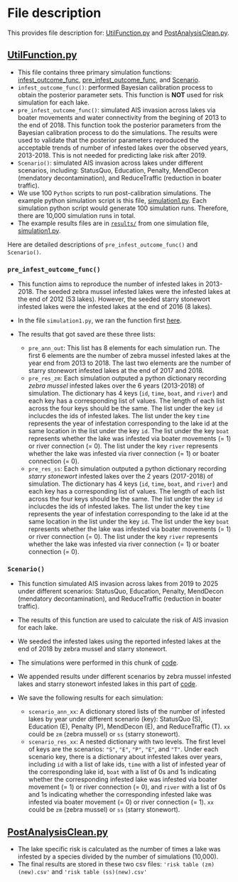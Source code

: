 # File description

This provides file description for: [UtilFunction.py](https://github.com/syzoekao/AISproj/blob/master/lib/python3.7/site-packages/AISsim/UtilFunction.py) and [PostAnalysisClean.py](https://github.com/syzoekao/AISproj/blob/master/lib/python3.7/site-packages/AISsim/PostAnalysisClean.py). 

## [UtilFunction.py](https://github.com/syzoekao/AISproj/blob/master/lib/python3.7/site-packages/AISsim/UtilFunction.py)

* This file contains three primary simulation functions: [infest_outcome_func](https://github.com/syzoekao/AISproj/blob/8c6de5bdb1666b7318623f228fb63ad91d65683a/lib/python3.7/site-packages/AISsim/UtilFunction.py#L11-L253), [pre_infest_outcome_func](https://github.com/syzoekao/AISproj/blob/master/lib/python3.7/site-packages/AISsim/UtilFunction.py#L279-L482), and [Scenario](https://github.com/syzoekao/AISproj/blob/master/lib/python3.7/site-packages/AISsim/UtilFunction.py#L498-L762). 
* `infest_outcome_func()`: performed Bayesian calibration process to obtain the posterior parameter sets. This function is **NOT** used for risk simulation for each lake.
* `pre_infest_outcome_func()`: simulated AIS invasion across lakes via boater movements and water connectivity from the begining of 2013 to the end of 2018. This function took the posterior parameters from the Bayesian calibration process to do the simulations. The results were used to validate that the posterior parameters reproduced the acceptable trends of number of infested lakes over the observed years, 2013-2018. This is not needed for predicting lake risk after 2019. 
* `Scenario()`: simulated AIS invasion across lakes under different scenarios, including: StatusQuo, Education, Penalty, MendDecon (mendatory decontamination), and ReduceTraffic (reduction in boater traffic). 
* We use 100 `Python` scripts to run post-calibration simulations. The example python simulation script is this file, [simulation1.py](https://github.com/syzoekao/AISproj/blob/master/simulation1.py). Each simulation python script would generate 100 simulation runs. Therefore, there are 10,000 simulation runs in total. 
* The example results files are in [`results/`](https://github.com/syzoekao/AISproj/tree/master/results) from one simulation file, [simulation1.py](https://github.com/syzoekao/AISproj/blob/master/simulation1.py). 


Here are detailed descriptions of `pre_infest_outcome_func()` and `Scenario()`. 

### `pre_infest_outcome_func()`

* This function aims to reproduce the number of infested lakes in 2013-2018. The seeded zebra mussel infested lakes were the infested lakes at the end of 2012 (53 lakes). However, the seeded starry stonewort infested lakes were the infested lakes at the end of 2016 (8 lakes). 
* In the file `simulation1.py`, we ran the function first [here](https://github.com/syzoekao/AISproj/blob/c8ffe0b01ddc6b996c4e713d7ae4a2386e37a3f6/simulation1.py#L88-L95). 
* The results that got saved are these three lists: 

    + `pre_ann_out`: This list has 8 elements for each simulation run. The first 6 elements are the number of zebra mussel infested lakes at the year end from 2013 to 2018. The last two elements are the number of starry stonewort infested lakes at the end of 2017 and 2018. 
    + `pre_res_zm`: Each simulation outputed a python dictionary recording *zebra mussel* infested lakes over the 6 years (2013-2018) of simulation. The dictionary has 4 keys (`id`, `time`, `boat`, and `river`) and each key has a corresponding list of values. The length of each list across the four keys should be the same. The list under the key `id` inclucdes the ids of infested lakes. The list under the key `time` represents the year of infestation corresponding to the lake id at the same location in the list under the key `id`. The list under the key `boat` represents whether the lake was infested via boater movements (= 1) or river connection (= 0). The list under the key `river` represents whether the lake was infested via river connection (= 1) or boater connection (= 0). 
    + `pre_res_ss`: Each simulation outputed a python dictionary recording *starry stonewort* infested lakes over the 2 years (2017-2018) of simulation. The dictionary has 4 keys (`id`, `time`, `boat`, and `river`) and each key has a corresponding list of values. The length of each list across the four keys should be the same. The list under the key `id` inclucdes the ids of infested lakes. The list under the key `time` represents the year of infestation corresponding to the lake id at the same location in the list under the key `id`. The list under the key `boat` represents whether the lake was infested via boater movements (= 1) or river connection (= 0). The list under the key `river` represents whether the lake was infested via river connection (= 1) or boater connection (= 0). 


### `Scenario()`

* This function simulated AIS invasion across lakes from 2019 to 2025 under different scenarios: StatusQuo, Education, Penalty, MendDecon (mendatory decontamination), and ReduceTraffic (reduction in boater traffic). 
* The results of this function are used to calculate the risk of AIS invasion for each lake. 
* We seeded the infested lakes using the reported infested lakes at the end of 2018 by zebra mussel and starry stonewort. 
* The simulations were performed in this chunk of [code](https://github.com/syzoekao/AISproj/blob/c8ffe0b01ddc6b996c4e713d7ae4a2386e37a3f6/simulation1.py#L104-L162). 
* We appended results under different scenarios by zebra mussel infested lakes and starry stonewort infested lakes in this part of [code](https://github.com/syzoekao/AISproj/blob/c8ffe0b01ddc6b996c4e713d7ae4a2386e37a3f6/simulation1.py#L164-L171). 
* We save the following results for each simulation: 

    + `scenario_ann_xx`: A dictionary stored lists of the number of infested lakes by year under different scenario (key): StatusQuo (S), Education (E), Penalty (P), MendDecon (E), and ReduceTraffic (T). `xx` could be `zm` (zebra mussel) or `ss` (starry stonewort). 
    + `scenario_res_xx`: A nested dictionary with two levels. The first level of keys are the scenarios: `"S"`, `"E"`, `"P"`, `"E"`, and `"T"`. Under each scenario key, there is a dictionary about infested lakes over years, including `id` with a list of lake ids, `time` with a list of infested year of the corresponding lake id, `boat` with a list of 0s and 1s indicating whether the corresponding infested lake was infested via boater movement (= 1) or river connection (= 0), and `river` with a list of 0s and 1s indicating whether the corresponding infested lake was infested via boater movement (= 0) or river connection (= 1). `xx` could be `zm` (zebra mussel) or `ss` (starry stonewort). 


## [PostAnalysisClean.py](https://github.com/syzoekao/AISproj/blob/master/lib/python3.7/site-packages/AISsim/PostAnalysisClean.py)

* The lake specific risk is calculated as the number of times a lake was infested by a species divided by the number of simulations (10,000). 
* The final results are stored in these two csv files: `'risk table (zm)(new).csv'` and `'risk table (ss)(new).csv'`





